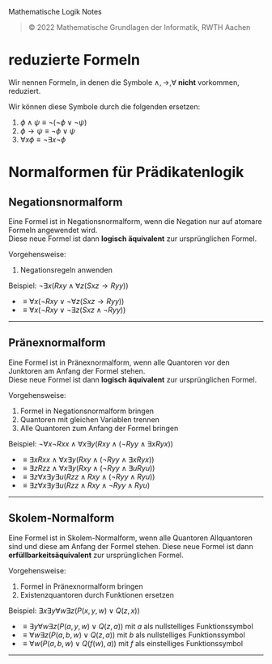 Mathematische Logik Notes

> © 2022 Mathematische Grundlagen der Informatik, RWTH Aachen

# reduzierte Formeln
Wir nennen Formeln, in denen die Symbole $\land, \rightarrow, \forall$ **nicht** vorkommen, reduziert.

Wir können diese Symbole durch die folgenden ersetzen:
1. $\phi \land \psi \equiv \neg(\neg \phi \lor \neg \psi)$
2. $\phi \rightarrow \psi \equiv \neg \phi \lor \psi$
3. $\forall x \phi \equiv \neg \exists x \neg \phi$


# Normalformen für Prädikatenlogik
## Negationsnormalform
Eine Formel ist in Negationsnormalform, wenn die Negation nur auf atomare Formeln angewendet wird.  
Diese neue Formel ist dann **logisch äquivalent** zur ursprünglichen Formel.

Vorgehensweise:
1. Negationsregeln anwenden

Beispiel: $\neg \exists x (Rxy \land \forall z(Sxz \rightarrow Ryy))$
* $\equiv \forall x (\neg Rxy \lor \neg \forall z(Sxz \rightarrow Ryy))$
* $\equiv \forall x (\neg Rxy \lor \neg \exists z(Sxz \land \neg Ryy))$

---

## Pränexnormalform
Eine Formel ist in Pränexnormalform, wenn alle Quantoren vor den Junktoren am Anfang der Formel stehen.  
Diese neue Formel ist dann **logisch äquivalent** zur ursprünglichen Formel.

Vorgehensweise:
1. Formel in Negationsnormalform bringen
2. Quantoren mit gleichen Variablen trennen
3. Alle Quantoren zum Anfang der Formel bringen

Beispiel: $\neg \forall x \neg Rxx \land \forall x \exists y (Rxy \land (\neg Ryy \land \exists x Ryx))$
* $\equiv \exists x Rxx \land \forall x \exists y(Rxy \land (\neg Ryy \land \exists x Ryx))$
* $\equiv \exists z Rzz \land \forall x \exists y(Rxy \land (\neg Ryy \land \exists u Ryu))$
* $\equiv \exists z \forall x \exists y \exists u(Rzz \land Rxy \land (\neg Ryy \land Ryu))$
* $\equiv \exists z \forall x \exists y \exists u(Rzz \land Rxy \land \neg Ryy \land Ryu)$

---

## Skolem-Normalform
Eine Formel ist in Skolem-Normalform, wenn alle Quantoren Allquantoren sind und diese am Anfang der Formel stehen. Diese neue Formel ist dann **erfüllbarkeitsäquivalent** zur ursprünglichen Formel.

Vorgehensweise:
1. Formel in Pränexnormalform bringen
2. Existenzquantoren durch Funktionen ersetzen

Beispiel: $\exists x \exists y \forall w \exists z(P(x,y,w) \lor Q(z,x))$
* $\equiv \exists y \forall w \exists z(P(a,y,w) \lor Q(z,a))$ mit $a$ als nullstelliges Funktionssymbol
* $\equiv \forall w \exists z(P(a,b,w) \lor Q(z,a))$ mit $b$ als nullstelliges Funktionssymbol
* $\equiv \forall w (P(a,b,w) \lor Q(f(w), a))$ mit $f$ als einstelliges Funktionssymbol

---